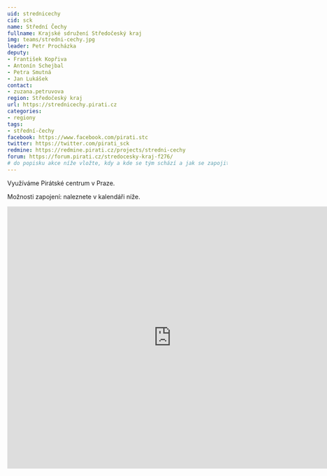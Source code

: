 ```yaml
---
uid: strednicechy
cid: sck
name: Střední Čechy
fullname: Krajské sdružení Středočeský kraj
img: teams/stredni-cechy.jpg
leader: Petr Procházka
deputy:
- František Kopřiva
- Antonín Schejbal
- Petra Smutná
- Jan Lukášek
contact:
- zuzana.petruvova
region: Středočeský kraj
url: https://strednicechy.pirati.cz
categories:
- regiony
tags:
- střední-čechy
facebook: https://www.facebook.com/pirati.stc
twitter: https://twitter.com/pirati_sck
redmine: https://redmine.pirati.cz/projects/stredni-cechy
forum: https://forum.pirati.cz/stredocesky-kraj-f276/
# do popisku akce níže vložte, kdy a kde se tým schází a jak se zapojit
---
```


Využíváme Pirátské centrum v Praze.

Možnosti zapojení: naleznete v kalendáři níže. 

<iframe src="https://calendar.google.com/calendar/embed?src=har1dmou53l37fbr4lci4prbhc%40group.calendar.google.com&ctz=Europe/Prague" style="border: 0" width="750" height="600" frameborder="0" scrolling="no"></iframe>
